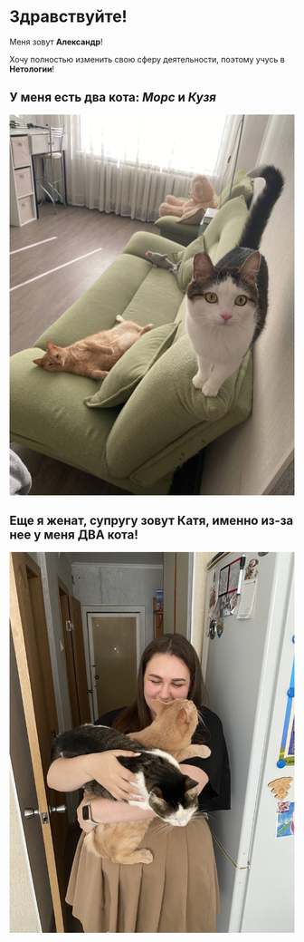 # Здравствуйте!
Меня зовут **Александр**!

Хочу полностью изменить свою сферу деятельности, поэтому учусь в **Нетологии**!

## У меня есть два кота: _Морс_ и _Кузя_
![](/cats.jpg)

## Еще я женат, супругу зовут **Катя**, именно из-за нее у меня **ДВА** кота!
![](/Katewithcats.jpg)